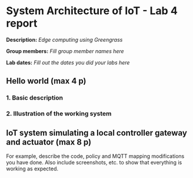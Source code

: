 # System Architecture of IoT - Lab 4 report

**Description:** _Edge computing using Greengrass_

**Group members:** _Fill group member names here_

**Lab dates:** _Fill out the dates you did your labs here_

## Hello world (max 4 p)

### 1. Basic description 

### 2. Illustration of the working system 

## IoT system simulating a local controller gateway and actuator (max 8 p)

For example, describe the code, policy and MQTT mapping modifications you have done. Also include screenshots, etc. to show that everything is working as expected.